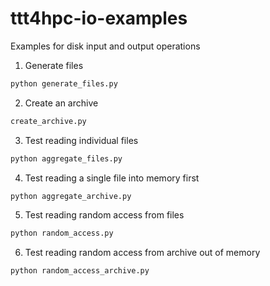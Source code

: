 # ttt4hpc-io-examples
Examples for disk input and output operations

1. Generate files

``` bash
python generate_files.py
```

2. Create an archive

``` bash
create_archive.py
```

3. Test reading individual files

``` bash
python aggregate_files.py
```

4. Test reading a single file into memory first

``` bash
python aggregate_archive.py
```

5. Test reading random access from files

``` bash
python random_access.py
```

6. Test reading random access from archive out of memory

``` bash
python random_access_archive.py
```